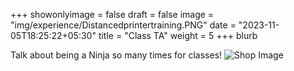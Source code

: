 +++
showonlyimage = false
draft = false
image = "img/experience/Distancedprintertraining.PNG"
date = "2023-11-05T18:25:22+05:30"
title = "Class TA"
weight = 5
+++
blurb
<!--more-->
Talk about being a Ninja so many times for classes!
![Shop Image][1]

[1]: /img/experience/Distancedprintertraining.PNG